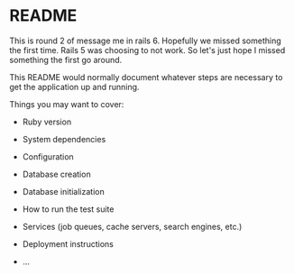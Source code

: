 # README

This is round 2 of message me in rails 6. Hopefully we missed something the first time. Rails 5 was choosing to not work. So let's just hope I missed something the first go around.

This README would normally document whatever steps are necessary to get the
application up and running.

Things you may want to cover:

* Ruby version

* System dependencies

* Configuration

* Database creation

* Database initialization

* How to run the test suite

* Services (job queues, cache servers, search engines, etc.)

* Deployment instructions

* ...
